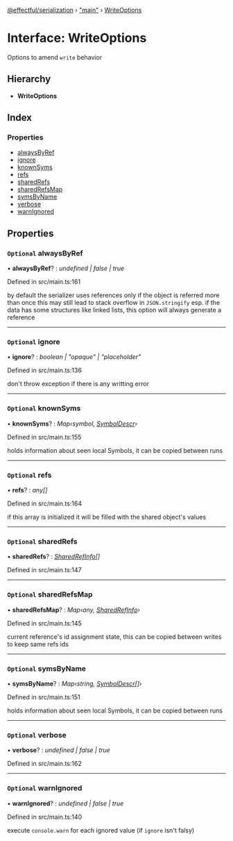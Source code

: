 [@effectful/serialization](../README.md) › ["main"](../modules/_main_.md) › [WriteOptions](_main_.writeoptions.md)

# Interface: WriteOptions

Options to amend `write` behavior

## Hierarchy

* **WriteOptions**

## Index

### Properties

* [alwaysByRef](_main_.writeoptions.md#optional-alwaysbyref)
* [ignore](_main_.writeoptions.md#optional-ignore)
* [knownSyms](_main_.writeoptions.md#optional-knownsyms)
* [refs](_main_.writeoptions.md#optional-refs)
* [sharedRefs](_main_.writeoptions.md#optional-sharedrefs)
* [sharedRefsMap](_main_.writeoptions.md#optional-sharedrefsmap)
* [symsByName](_main_.writeoptions.md#optional-symsbyname)
* [verbose](_main_.writeoptions.md#optional-verbose)
* [warnIgnored](_main_.writeoptions.md#optional-warnignored)

## Properties

### `Optional` alwaysByRef

• **alwaysByRef**? : *undefined | false | true*

Defined in src/main.ts:161

by default the serializer uses references only if the object is referred more than once
this may still lead to stack overflow in `JSON.stringify` esp. if the data has some
structures like linked lists, this option will always generate a reference

___

### `Optional` ignore

• **ignore**? : *boolean | "opaque" | "placeholder"*

Defined in src/main.ts:136

don't throw exception if there is any writting error

___

### `Optional` knownSyms

• **knownSyms**? : *Map‹symbol, [SymbolDescr](_main_.symboldescr.md)›*

Defined in src/main.ts:155

holds information about seen local Symbols, it can be copied between runs

___

### `Optional` refs

• **refs**? : *any[]*

Defined in src/main.ts:164

if this array is initialized it will be filled with the shared object's values

___

### `Optional` sharedRefs

• **sharedRefs**? : *[SharedRefInfo](_main_.sharedrefinfo.md)[]*

Defined in src/main.ts:147

___

### `Optional` sharedRefsMap

• **sharedRefsMap**? : *Map‹any, [SharedRefInfo](_main_.sharedrefinfo.md)›*

Defined in src/main.ts:145

current reference's id assignment state,
this can be copied between writes to keep same refs ids

___

### `Optional` symsByName

• **symsByName**? : *Map‹string, [SymbolDescr](_main_.symboldescr.md)[]›*

Defined in src/main.ts:151

holds information about seen local Symbols, it can be copied between runs

___

### `Optional` verbose

• **verbose**? : *undefined | false | true*

Defined in src/main.ts:162

___

### `Optional` warnIgnored

• **warnIgnored**? : *undefined | false | true*

Defined in src/main.ts:140

execute `console.warn` for each ignored value (if `ignore` isn't falsy)
